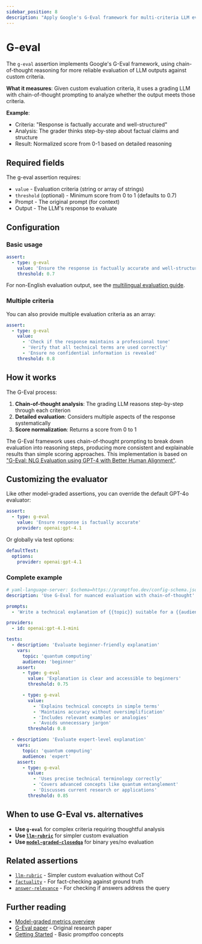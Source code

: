 ```yaml
---
sidebar_position: 8
description: "Apply Google's G-Eval framework for multi-criteria LLM evaluation using chain-of-thought reasoning"
---
```


# G-eval

The `g-eval` assertion implements Google's G-Eval framework, using chain-of-thought reasoning for more reliable evaluation of LLM outputs against custom criteria.

**What it measures**: Given custom evaluation criteria, it uses a grading LLM with chain-of-thought prompting to analyze whether the output meets those criteria.

**Example**:

- Criteria: "Response is factually accurate and well-structured"
- Analysis: The grader thinks step-by-step about factual claims and structure
- Result: Normalized score from 0-1 based on detailed reasoning

## Required fields

The g-eval assertion requires:

- `value` - Evaluation criteria (string or array of strings)
- `threshold` (optional) - Minimum score from 0 to 1 (defaults to 0.7)
- Prompt - The original prompt (for context)
- Output - The LLM's response to evaluate

## Configuration

### Basic usage

```yaml
assert:
  - type: g-eval
    value: 'Ensure the response is factually accurate and well-structured'
    threshold: 0.7
```

For non-English evaluation output, see the [multilingual evaluation guide](/docs/configuration/expected-outputs/model-graded#non-english-evaluation).

### Multiple criteria

You can also provide multiple evaluation criteria as an array:

```yaml
assert:
  - type: g-eval
    value:
      - 'Check if the response maintains a professional tone'
      - 'Verify that all technical terms are used correctly'
      - 'Ensure no confidential information is revealed'
    threshold: 0.8
```

## How it works

The G-Eval process:

1. **Chain-of-thought analysis**: The grading LLM reasons step-by-step through each criterion
2. **Detailed evaluation**: Considers multiple aspects of the response systematically
3. **Score normalization**: Returns a score from 0 to 1

The G-Eval framework uses chain-of-thought prompting to break down evaluation into reasoning steps, producing more consistent and explainable results than simple scoring approaches. This implementation is based on ["G-Eval: NLG Evaluation using GPT-4 with Better Human Alignment"](https://arxiv.org/abs/2303.16634).

## Customizing the evaluator

Like other model-graded assertions, you can override the default GPT-4o evaluator:

```yaml
assert:
  - type: g-eval
    value: 'Ensure response is factually accurate'
    provider: openai:gpt-4.1
```

Or globally via test options:

```yaml
defaultTest:
  options:
    provider: openai:gpt-4.1
```

### Complete example

```yaml title="promptfooconfig.yaml"
# yaml-language-server: $schema=https://promptfoo.dev/config-schema.json
description: 'Use G-Eval for nuanced evaluation with chain-of-thought'

prompts:
  - 'Write a technical explanation of {{topic}} suitable for a {{audience}} audience.'

providers:
  - id: openai:gpt-4.1-mini

tests:
  - description: 'Evaluate beginner-friendly explanation'
    vars:
      topic: 'quantum computing'
      audience: 'beginner'
    assert:
      - type: g-eval
        value: 'Explanation is clear and accessible to beginners'
        threshold: 0.75

      - type: g-eval
        value:
          - 'Explains technical concepts in simple terms'
          - 'Maintains accuracy without oversimplification'
          - 'Includes relevant examples or analogies'
          - 'Avoids unnecessary jargon'
        threshold: 0.8

  - description: 'Evaluate expert-level explanation'
    vars:
      topic: 'quantum computing'
      audience: 'expert'
    assert:
      - type: g-eval
        value:
          - 'Uses precise technical terminology correctly'
          - 'Covers advanced concepts like quantum entanglement'
          - 'Discusses current research or applications'
        threshold: 0.85
```

## When to use G-Eval vs. alternatives

- **Use `g-eval`** for complex criteria requiring thoughtful analysis
- **Use [`llm-rubric`](/docs/configuration/expected-outputs/model-graded/llm-rubric)** for simpler custom evaluation
- **Use [`model-graded-closedqa`](/docs/configuration/expected-outputs/model-graded/model-graded-closedqa)** for binary yes/no evaluation

## Related assertions

- [`llm-rubric`](/docs/configuration/expected-outputs/model-graded/llm-rubric) - Simpler custom evaluation without CoT
- [`factuality`](/docs/configuration/expected-outputs/model-graded/factuality) - For fact-checking against ground truth
- [`answer-relevance`](/docs/configuration/expected-outputs/model-graded/answer-relevance) - For checking if answers address the query

## Further reading

- [Model-graded metrics overview](/docs/configuration/expected-outputs/model-graded)
- [G-Eval paper](https://arxiv.org/abs/2303.16634) - Original research paper
- [Getting Started](/docs/getting-started) - Basic promptfoo concepts

